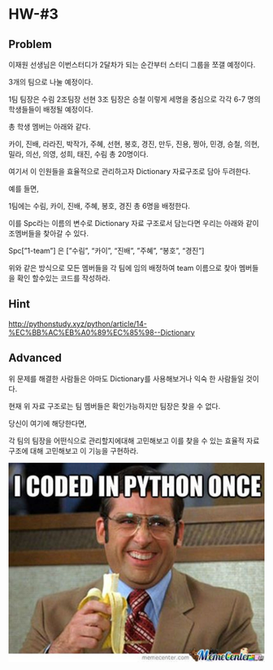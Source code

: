 # HW-#3

## Problem

이재원 선생님은 이번스터디가 2달차가 되는 순간부터 스터디 그룹을 쪼갤 예정이다.

3개의 팀으로 나눌 예정이다.

1팀 팀장은 수림 2조팀장 선현 3조 팀장은 승철 이렇게 세명을 중심으로 각각 6-7 명의 학생들들이 배정될 예정이다.

총 학생 멤버는 아래와 같다.

카이, 진배, 라라진, 박작가, 주혜, 선현, 봉호, 경진, 만두, 진용, 쩡아, 민경, 승철, 의현, 밀라, 의선, 의영, 성희, 태진, 수림 총 20명이다.

여기서 이 인원들을 효율적으로 관리하고자 Dictionary 자료구조로 담아 두려한다.

예를 들면,

1팀에는 수림, 카이, 진배, 주혜, 봉호, 경진 총 6명을 배정한다. 

이를 Spc라는 이름의 변수로 Dictionary 자료 구조로서 담는다면 우리는 아래와 같이 조멤버들을 찾아갈 수 있다.

Spc[”1-team”] 은 [”수림”, “카이”, “진배”, ”주혜”, “봉호”, “경진”] 

위와 같은 방식으로 모든 멤버들을 각 팀에 임의 배정하여 team 이름으로 찾아 멤버들을 확인 할수있는 코드를 작성하라.

## Hint

http://pythonstudy.xyz/python/article/14-%EC%BB%AC%EB%A0%89%EC%85%98--Dictionary

## Advanced

위 문제를 해결한 사람들은 아마도 Dictionary를 사용해보거나 익숙 한 사람들일 것이다.

현재 위 자료 구조로는 팀 멤버들은 확인가능하지만 팀장은 찾을 수 없다.

당신이 여기에 해당한다면, 

각 팀의 팀장을 어떤식으로 관리할지에대해 고민해보고 이를 찾을 수 있는 효율적 자료구조에 대해 고민해보고 이 기능을 구현하라.

![meme_day3](./meme_day3.jpg)